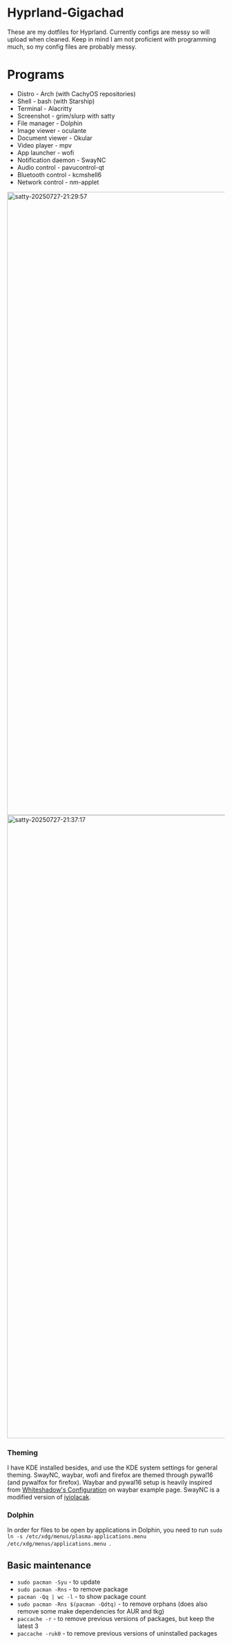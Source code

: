 # Hyprland-Gigachad
These are my dotfiles for Hyprland. Currently configs are messy so will upload when cleaned. Keep in mind I am not proficient with programming much, so my config files are probably messy.

# Programs
- Distro - Arch (with CachyOS repositories)
- Shell - bash (with Starship)
- Terminal - Alacritty
- Screenshot - grim/slurp with satty
- File manager - Dolphin
- Image viewer - oculante
- Document viewer - Okular
- Video player - mpv
- App launcher - wofi
- Notification daemon - SwayNC
- Audio control - pavucontrol-qt
- Bluetooth control - kcmshell6
- Network control - nm-applet

<img width="2560" height="1440" alt="satty-20250727-21:29:57" src="https://github.com/user-attachments/assets/fba79923-fec7-452a-ab23-9816059af734" />
<img width="2560" height="1440" alt="satty-20250727-21:37:17" src="https://github.com/user-attachments/assets/9895ba7f-8a54-449f-a0c4-d171cf13bd05" />

### Theming
I have KDE installed besides, and use the KDE system settings for general theming. SwayNC, waybar, wofi and firefox are themed through pywal16 (and pywalfox for firefox). Waybar and pywal16 setup is heavily inspired from [Whiteshadow's Configuration](https://github.com/Alexays/Waybar/wiki/Examples#whiteshadows-configuration) on waybar example page. SwayNC is a modified version of [iyiolacak](https://github.com/iyiolacak/-iyiolacak-s-swaync-config).

### Dolphin
In order for files to be open by applications in Dolphin, you need to run `sudo ln -s /etc/xdg/menus/plasma-applications.menu /etc/xdg/menus/applications.menu `.

## Basic maintenance
- `sudo pacman -Syu` - to update
- `sudo pacman -Rns` - to remove package
- `pacman -Qq | wc -l` - to show package count
- `sudo pacman -Rns $(pacman -Qdtq)` - to remove orphans (does also remove some make dependencies for AUR and tkg)
- `paccache -r` - to remove previous versions of packages, but keep the latest 3
- `paccache -ruk0` - to remove previous versions of uninstalled packages
